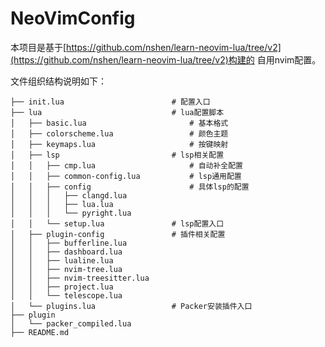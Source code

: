 # NeoVimConfig

本项目是基于[https://github.com/nshen/learn-neovim-lua/tree/v2](https://github.com/nshen/learn-neovim-lua/tree/v2)构建的
自用nvim配置。

文件组织结构说明如下：

```
├── init.lua                        # 配置入口
├── lua                             # lua配置脚本
│   ├── basic.lua                       # 基本格式
│   ├── colorscheme.lua                 # 颜色主题
│   ├── keymaps.lua                     # 按键映射
│   ├── lsp                         # lsp相关配置
│   │   ├── cmp.lua                     # 自动补全配置
│   │   ├── common-config.lua           # lsp通用配置       
│   │   ├── config                      # 具体lsp的配置
│   │   │   ├── clangd.lua
│   │   │   ├── lua.lua
│   │   │   └── pyright.lua
│   │   └── setup.lua               # lsp配置入口
│   ├── plugin-config               # 插件相关配置
│   │   ├── bufferline.lua
│   │   ├── dashboard.lua
│   │   ├── lualine.lua
│   │   ├── nvim-tree.lua
│   │   ├── nvim-treesitter.lua
│   │   ├── project.lua
│   │   └── telescope.lua
│   └── plugins.lua                 # Packer安装插件入口
├── plugin
│   └── packer_compiled.lua
├── README.md
```
